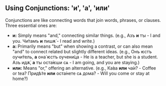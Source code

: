 ## Using Conjunctions: 'и', 'а', 'или'

Conjunctions are like connecting words that join words, phrases, or clauses. Three essential ones are:

*   __и:__ Simply means "and," connecting similar things. (e.g., Азъ __и__ тꙑ - I and you. Чи́тамъ __и__ пишѫ́ - I read and write.)
*   __а:__ Primarily means "but" when showing a contrast, or can also mean "and" to connect related but slightly different ideas. (e.g., Онъ ѥстъ оучи́тель, __а__ она́ ѥстъ оучени́ца - He is a teacher, but she is a student. Азъ идѫ́, __а__ тꙑ оста́ѥши сѧ - I am going, and you are staying.)
*   __или:__ Means "or," offering an alternative. (e.g., Ка́ва __или__ ча́и? - Coffee or tea? Придѣ́те __или__ оста́нете сѧ дома́? - Will you come or stay at home?)